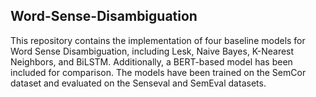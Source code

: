 ## Word-Sense-Disambiguation

This repository contains the implementation of four baseline models for Word Sense Disambiguation, including Lesk, Naive Bayes, K-Nearest Neighbors, and BiLSTM. Additionally, a BERT-based model has been included for comparison. The models have been trained on the SemCor dataset and evaluated on the Senseval and SemEval datasets.
